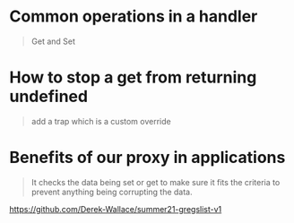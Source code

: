 # Common operations in a handler

>Get and Set

# How to stop a get from returning undefined

>add a trap which is a custom override

# Benefits of our proxy in applications

>It checks the data being set or get to make sure it fits the criteria to prevent anything being corrupting the data.

https://github.com/Derek-Wallace/summer21-gregslist-v1